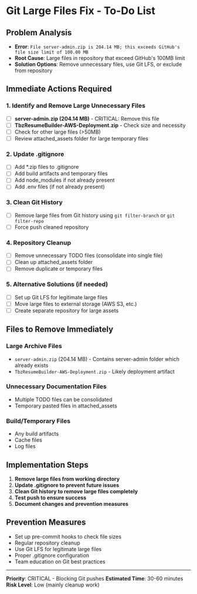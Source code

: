 # Git Large Files Fix - To-Do List

## Problem Analysis
- **Error**: `File server-admin.zip is 204.14 MB; this exceeds GitHub's file size limit of 100.00 MB`
- **Root Cause**: Large files in repository that exceed GitHub's 100MB limit
- **Solution Options**: Remove unnecessary files, use Git LFS, or exclude from repository

## Immediate Actions Required

### 1. Identify and Remove Large Unnecessary Files
- [ ] **server-admin.zip (204.14 MB)** - CRITICAL: Remove this file
- [ ] **TbzResumeBuilder-AWS-Deployment.zip** - Check size and necessity
- [ ] Check for other large files (>50MB)
- [ ] Review attached_assets folder for large temporary files

### 2. Update .gitignore
- [ ] Add *.zip files to .gitignore
- [ ] Add build artifacts and temporary files
- [ ] Add node_modules if not already present
- [ ] Add .env files (if not already present)

### 3. Clean Git History
- [ ] Remove large files from Git history using `git filter-branch` or `git filter-repo`
- [ ] Force push cleaned repository

### 4. Repository Cleanup
- [ ] Remove unnecessary TODO files (consolidate into single file)
- [ ] Clean up attached_assets folder
- [ ] Remove duplicate or temporary files

### 5. Alternative Solutions (if needed)
- [ ] Set up Git LFS for legitimate large files
- [ ] Move large files to external storage (AWS S3, etc.)
- [ ] Create separate repository for large assets

## Files to Remove Immediately

### Large Archive Files
- `server-admin.zip` (204.14 MB) - Contains server-admin folder which already exists
- `TbzResumeBuilder-AWS-Deployment.zip` - Likely deployment artifact

### Unnecessary Documentation Files
- Multiple TODO files can be consolidated
- Temporary pasted files in attached_assets

### Build/Temporary Files
- Any build artifacts
- Cache files
- Log files

## Implementation Steps

1. **Remove large files from working directory**
2. **Update .gitignore to prevent future issues**
3. **Clean Git history to remove large files completely**
4. **Test push to ensure success**
5. **Document changes and prevention measures**

## Prevention Measures

- Set up pre-commit hooks to check file sizes
- Regular repository cleanup
- Use Git LFS for legitimate large files
- Proper .gitignore configuration
- Team education on Git best practices

---

**Priority**: CRITICAL - Blocking Git pushes
**Estimated Time**: 30-60 minutes
**Risk Level**: Low (mainly cleanup work)
